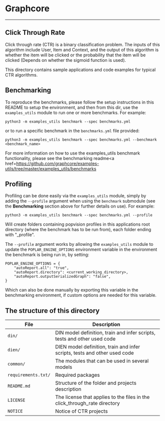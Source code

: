 # Graphcore

---

## Click Through Rate

Click through rate (CTR) is a binary classification problem. The inputs of this algorithm include User, Item and Context, and the output of this algorithm is whether the item will be clicked or the probability that the item will be clicked (Depends on whether the sigmoid function is used).        

This directory contains sample applications and code examples for typical CTR algorithms.

## Benchmarking

To reproduce the benchmarks, please follow the setup instructions in this README to setup the environment, and then from this dir, use the `examples_utils` module to run one or more benchmarks. For example:
```
python3 -m examples_utils benchmark --spec benchmarks.yml
```

or to run a specific benchmark in the `benchmarks.yml` file provided:
```
python3 -m examples_utils benchmark --spec benchmarks.yml --benchmark <benchmark_name>
```

For more information on how to use the examples_utils benchmark functionality, please see the <a>benchmarking readme<a href=<https://github.com/graphcore/examples-utils/tree/master/examples_utils/benchmarks>

## Profiling

Profiling can be done easily via the `examples_utils` module, simply by adding the `--profile` argument when using the `benchmark` submodule (see the <strong>Benchmarking</strong> section above for further details on use). For example:
```
python3 -m examples_utils benchmark --spec benchmarks.yml --profile
```
Will create folders containing popvision profiles in this applications root directory (where the benchmark has to be run from), each folder ending with "_profile". 

The `--profile` argument works by allowing the `examples_utils` module to update the `POPLAR_ENGINE_OPTIONS` environment variable in the environment the benchmark is being run in, by setting:
```
POPLAR_ENGINE_OPTIONS = {
    "autoReport.all": "true",
    "autoReport.directory": <current_working_directory>,
    "autoReport.outputSerializedGraph": "false",
}
```
Which can also be done manually by exporting this variable in the benchmarking environment, if custom options are needed for this variable.

## The structure of this directory


| File                         | Description                                                                 |
| ---------------------------- | --------------------------------------------------------------------------- |
| `din/`                       | DIN model definition, train and infer scripts, tests and other used code    |
| `dien/`                      | DIEN model definition, train and infer scripts, tests and other used code   |
| `common/`                    | The modules that can be used in several models                              |
| `requirements.txt/`          | Required packages                                                           |
| `README.md`                  | Structure of the folder and projects description                            |
| `LICENSE`                    | The license that applies to the files in the click_through_rate directory   |
| `NOTICE`                     | Notice of CTR projects                                                      |
